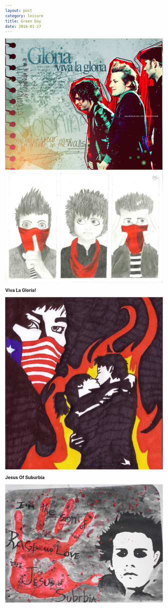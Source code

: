 ```yaml
---
layout: post
category: leisure
title: Green Day
date: 2016-01-27
---
```


![](/assets/leisure/greenday/green_day___viva_la_gloria_by_viictimofauthority.jpg)
![](/assets/leisure/greenday/viva_la_gloria_by_fjordluv-d37ypgw.png)

**Viva La Gloria!**

![](/assets/leisure/greenday/viva_la_gloria_by_paco608.jpg)

**Jesus Of Suburbia**

![](/assets/leisure/greenday/the_jesus_of_suburbia_by_vampgeepy.jpg)